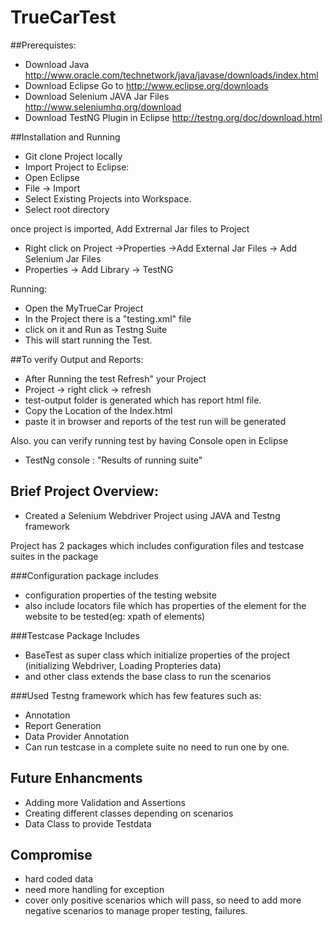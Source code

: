 # TrueCarTest
##Prerequistes:
 - Download Java http://www.oracle.com/technetwork/java/javase/downloads/index.html
 - Download Eclipse Go to http://www.eclipse.org/downloads
 - Download Selenium JAVA Jar Files http://www.seleniumhq.org/download
 - Download TestNG Plugin in Eclipse http://testng.org/doc/download.html
 
##Installation and Running
- Git clone Project locally
- Import Project to Eclipse:
- Open Eclipse
- File -> Import
- Select Existing Projects into Workspace.
- Select root directory

once project is imported, Add Extrernal Jar files to Project
- Right click on Project ->Properties ->Add External Jar Files -> Add Selenium Jar Files 
- Properties -> Add Library -> TestNG

Running:
- Open the MyTrueCar Project
- In the Project there is a "testing.xml" file 
- click on it and Run as Testng Suite
- This will start running the Test.

##To verify Output and Reports:
- After Running the test Refresh" your Project
- Project -> right click -> refresh
- test-output folder is generated which has report html file.
- Copy the Location of the Index.html 
- paste it in browser and reports of the test run will be generated

Also. you can verify running test by having Console open in Eclipse
- TestNg console : "Results of running suite"


## Brief Project Overview:
- Created a Selenium Webdriver Project using JAVA and Testng framework

Project has 2 packages which includes configuration files and testcase suites in the package

###Configuration package includes
- configuration properties of the testing website
- also include locators file which has properties of the element for the website to be tested(eg: xpath of elements)

###Testcase Package Includes
- BaseTest as super class which initialize properties of the project (initializing Webdriver, Loading Propteries data)
- and other class extends the base class to run the scenarios 

###Used Testng framework which has few features such as:
- Annotation 
- Report Generation
- Data Provider Annotation
- Can run testcase in a complete suite no need to run one by one.

## Future Enhancments
- Adding more Validation and Assertions
- Creating different classes depending on scenarios
- Data Class to provide Testdata 

## Compromise
- hard coded data 
- need more handling for exception
- cover only positive scenarios which will pass, so need to add more negative scenarios to manage proper testing, failures.

